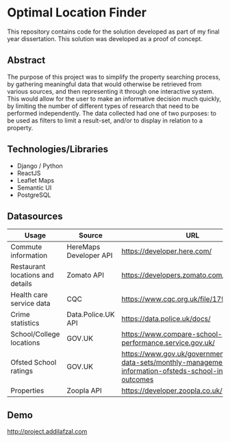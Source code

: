 # Optimal Location Finder

This repository contains code for the solution developed as part of my final year dissertation. This solution was developed as a proof of concept.

## Abstract
The purpose of this project was to simplify the property searching process, by gathering meaningful data
that would otherwise be retrieved from various sources, and then representing it through one
interactive system. This would allow for the user to make an informative decision much quickly, by
limiting the number of different types of research that need to be performed independently. The data
collected had one of two purposes: to be used as filters to limit a result-set, and/or to display in relation
to a property.

## Technologies/Libraries
* Django / Python
* ReactJS 
* Leaflet Maps
* Semantic UI
* PostgreSQL

## Datasources

| Usage | Source | URL |
|-------|--------|-----|
| Commute information | HereMaps Developer API | https://developer.here.com/ |
| Restaurant locations and details | Zomato API | https://developers.zomato.com/api |
| Health care service data | CQC | https://www.cqc.org.uk/file/179940 |
| Crime statistics | Data.Police.UK API | https://data.police.uk/docs/ |
| School/College locations | GOV.UK | https://www.compare-school-performance.service.gov.uk/ | |
| Ofsted School ratings | GOV.UK | https://www.gov.uk/government/statistical-data-sets/monthly-management-information-ofsteds-school-inspections-outcomes |
| Properties | Zoopla API | https://developer.zoopla.co.uk/ |

## Demo
http://project.addilafzal.com
